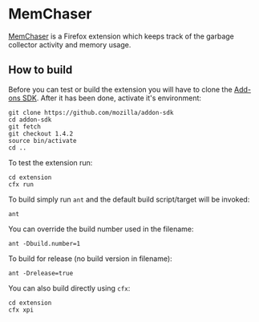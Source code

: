 MemChaser
=========

[MemChaser](https://wiki.mozilla.org/QA/Automation_Services/Projects/Addons/MemChaser) is a Firefox extension which keeps track of the garbage collector activity and memory usage.

How to build
------------

Before you can test or build the extension you will have to clone the [Add-ons SDK](https://github.com/mozilla/addon-sdk). After it has been done, activate
it's environment:

    git clone https://github.com/mozilla/addon-sdk
    cd addon-sdk
    git fetch
    git checkout 1.4.2
    source bin/activate
    cd ..

To test the extension run:

    cd extension
    cfx run

To build simply run `ant` and the default build script/target will be invoked:

    ant

You can override the build number used in the filename:

    ant -Dbuild.number=1

To build for release (no build version in filename):

    ant -Drelease=true

You can also build directly using `cfx`:

    cd extension
    cfx xpi
